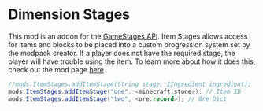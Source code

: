 # Dimension Stages
This mod is an addon for the [GameStages API](https://minecraft.curseforge.com/projects/game-stages). Item Stages allows access for items and blocks to be placed into a custom progression system set by the modpack creator. If a player does not have the required stage, the player will have trouble using the item. To learn more about how it does this, check out the mod page [here](https://minecraft.curseforge.com/projects/item-stages)

```java
//mods.ItemStages.addItemStage(String stage, IIngredient ingredient);
mods.ItemStages.addItemStage("one", <minecraft:stone>); // Item ID
mods.ItemStages.addItemStage("two", <ore:record>); // Ore Dict
```
